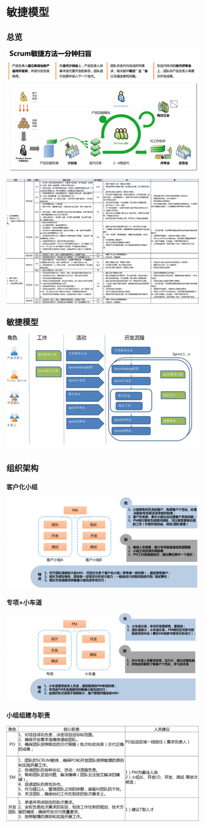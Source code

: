 # 敏捷模型

## 总览

![](../resource/202203251036668.png)

![](../resource/202203251049013.png)

## 敏捷模型

![](../resource/202203251037630.png)

## 组织架构

### 客户化小组

![](../resource/202203251048520.png)

### 专项+小车道

![](../resource/202203251049690.png)

### 小组组建与职责

![](../resource/202203251050827.png)
